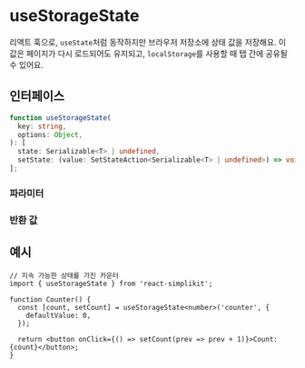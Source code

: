 # useStorageState

리액트 훅으로, `useState`처럼 동작하지만 브라우저 저장소에 상태 값을 저장해요. 이 값은 페이지가 다시 로드되어도 유지되고, `localStorage`를 사용할 때 탭 간에 공유될 수 있어요.

## 인터페이스
```ts
function useStorageState(
  key: string,
  options: Object,
): [
  state: Serializable<T> | undefined,
  setState: (value: SetStateAction<Serializable<T> | undefined>) => void,
];

```

### 파라미터

<Interface
  required
  name="key"
  type="string"
  description="값을 저장소에 저장하는 데 사용되는 키예요."
/>

<Interface
  name="options"
  type="Object"
  description="저장소 동작에 대한 설정 옵션이에요."
  :nested="[
    {
      name: 'options.storage',
      type: 'Storage',
      required: 'false',
      defaultValue: 'localStorage',
      description:
        '저장소 타입 (<code>localStorage</code> 또는 <code>sessionStorage</code>). 기본값은 <code>localStorage</code>예요.',
    },
    {
      name: 'options.defaultValue',
      type: 'T',
      required: 'false',
      description: '기존 값을 찾을 수 없는 경우의 초기 값이에요.',
    },
  ]"
/>

### 반환 값

<Interface
  name=""
  type="[state: Serializable<T> | undefined, setState: (value: SetStateAction<Serializable<T> | undefined>) => void]"
  description="튜플(tuple)로 구성돼요:"
  :nested="[
    {
      name: 'state',
      type: 'Serializable<T> | undefined',
      required: 'false',
      description: '저장소에서 가져온 현재 상태 값이에요.',
    },
    {
      name: 'setState',
      type: '(value: SetStateAction<Serializable<T> | undefined>) => void',
      required: 'false',
      description: '상태를 업데이트하고 저장하는 함수예요.',
    },
  ]"
/>


## 예시

```tsx
// 지속 가능한 상태를 가진 카운터
import { useStorageState } from 'react-simplikit';

function Counter() {
  const [count, setCount] = useStorageState<number>('counter', {
    defaultValue: 0,
  });

  return <button onClick={() => setCount(prev => prev + 1)}>Count: {count}</button>;
}
```
  
